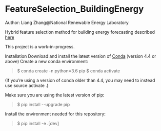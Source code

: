 # FeatureSelection_BuildingEnergy
Author: Liang Zhang@National Renewable Energy Laboratory

Hybrid feature selection method for building energy forecasting described [here](https://www.sciencedirect.com/science/article/pii/S0378778818321625)

This project is a work-in-progress.

Installation
Download and install the latest version of [Conda](https://docs.conda.io/en/latest/) (version 4.4 or above)
Create a new conda environment:

> $ conda create -n <name-of-repository> python=3.6 pip
> $ conda activate <name-of-repository>

(If you’re using a version of conda older than 4.4, you may need to instead use source activate <name-of-repository>.)

Make sure you are using the latest version of pip:

> $ pip install --upgrade pip

Install the environment needed for this repository:

> $ pip install -e .[dev]
